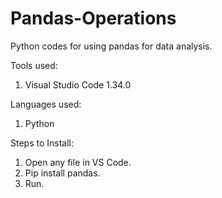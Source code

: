 # Pandas-Operations
Python codes for using pandas for data analysis.

Tools used:
1. Visual Studio Code 1.34.0

Languages used:
1. Python

Steps to Install:
1. Open any file in VS Code.
2. Pip install pandas.
3. Run.
